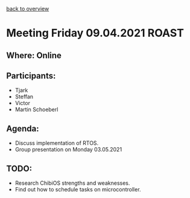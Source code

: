[back to overview](../meetingNotes.md)
# Meeting Friday 09.04.2021 ROAST

## Where: Online

## Participants:
 - Tjark
 - Steffan
 - Victor
 - Martin Schoeberl
## Agenda:
- Discuss implementation of RTOS. 
- Group presentation on Monday 03.05.2021

## TODO: 
- Research ChibiOS strengths and weaknesses. 
- Find out how to schedule tasks on microcontroller. 
